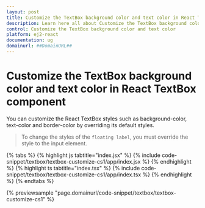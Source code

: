 ```yaml
---
layout: post
title: Customize the TextBox background color and text color in React TextBox component | Syncfusion
description: Learn here all about Customize the TextBox background color and text color in Syncfusion React TextBox component of Syncfusion Essential JS 2 and more.
control: Customize the TextBox background color and text color 
platform: ej2-react
documentation: ug
domainurl: ##DomainURL##
---
```


# Customize the TextBox background color and text color in React TextBox component

You can customize the React TextBox styles such as background-color, text-color and border-color by overriding its default styles.

> To change the styles of the `floating label`, you must override the style to the input element.

{% tabs %}
{% highlight js tabtitle="index.jsx" %}
{% include code-snippet/textbox/textbox-customize-cs1/app/index.jsx %}
{% endhighlight %}
{% highlight ts tabtitle="index.tsx" %}
{% include code-snippet/textbox/textbox-customize-cs1/app/index.tsx %}
{% endhighlight %}
{% endtabs %}

 {% previewsample "page.domainurl/code-snippet/textbox/textbox-customize-cs1" %}